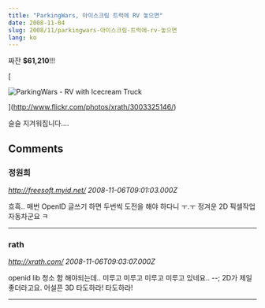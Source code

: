 ```yaml
---
title: "ParkingWars, 아이스크림 트럭에 RV 놓으면"
date: 2008-11-04
slug: 2008/11/parkingwars-아이스크림-트럭에-rv-놓으면
lang: ko
---
```


짜잔 **$61,210**!!!

[

![ParkingWars - RV with Icecream Truck](http://farm4.static.flickr.com/3149/3003325146_7d7061a61c_o.png)

](http://www.flickr.com/photos/xrath/3003325146/)

슬슬 지겨워집니다....

## Comments

### 정원희
*http://freesoft.myid.net/*
*2008-11-06T09:01:03.000Z*

흐흑.. 매번 OpenID 글쓰기 하면 두번씩 도전을 해야 하다니 ㅜ.ㅜ
정겨운 2D 픽셀작업 자동차군요 ㅋ

---

### rath
*http://xrath.com/*
*2008-11-06T09:03:07.000Z*

openid lib 청소 함 해야되는데.. 미루고 미루고 미루고 미루고 있네요.. --; 
2D가 제일 좋더라고요. 어설픈 3D 타도하라! 타도하라!

---

